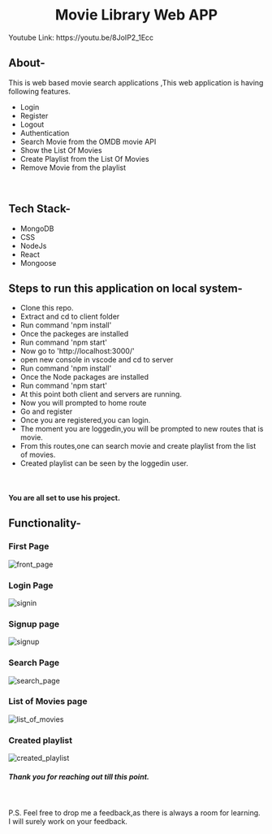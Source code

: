 <div align="center">
  <h1>Movie Library Web APP</h1>
  
</div>
Youtube Link: https://youtu.be/8JoIP2_1Ecc

## About-
This is web based movie search applications ,This web application is having following features.
- Login
- Register
- Logout
- Authentication
- Search Movie from the OMDB movie API
- Show the List Of Movies
- Create Playlist from the List Of Movies
- Remove Movie from the playlist
<br/>


## Tech Stack-
- MongoDB
- CSS
- NodeJs
- React
- Mongoose

## Steps to run this application on local system-
- Clone this repo.
- Extract and cd to client folder
- Run command 'npm install'
- Once the packeges are installed 
- Run command 'npm start'
- Now go to 'http://localhost:3000/'
- open new console in vscode and cd to server
- Run command 'npm install'
- Once the Node packages are installed 
- Run command 'npm start'
- At this point both client and servers are running.
- Now you will prompted to home route
- Go and register
- Once you are registered,you can login.
- The moment you are loggedin,you will be prompted to new routes that is movie.
- From this routes,one can search movie and create playlist from the list of movies.
- Created playlist can be seen by the loggedin user.

<br/>

#### You are all set to use his project.

## Functionality-

### First Page


![front_page](https://user-images.githubusercontent.com/58850584/146530230-ac4fba7d-41be-40c0-b550-b3b58938b207.png)

### Login Page

![signin](https://user-images.githubusercontent.com/58850584/146530329-50e8d0e8-bd74-4829-94a5-60e81615f971.png)

### Signup page

![signup](https://user-images.githubusercontent.com/58850584/146530395-9ae5cd39-1fd9-4461-a961-b691a8aa3014.png)

### Search Page


![search_page](https://user-images.githubusercontent.com/58850584/146530447-f15274b4-ef0a-4ca8-8eb8-9649c63cdf0d.png)

### List of Movies page

![list_of_movies](https://user-images.githubusercontent.com/58850584/146530509-2a44cd52-1549-41a8-856d-450f962115c1.png)

### Created playlist

![created_playlist](https://user-images.githubusercontent.com/58850584/146530587-01e09479-7f36-4a40-b1fd-a3c459d82c0c.png)


##### Thank you for reaching out till this point.
<br/>

P.S. Feel free to drop me a feedback,as there is always a room for learning.
    <br/>
    I will surely  work on your feedback.
